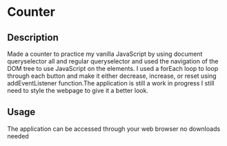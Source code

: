 # Counter

## Description
Made a counter to practice my vanilla JavaScript by using document queryselector all and regular queryselector and used the navigation of the DOM tree to use JavaScript on the elements. I used a forEach loop to loop through each button and make it either decrease, increase, or reset using addEventListener function.The application is still a work in progress I still need to style the webpage to give it a better look.

## Usage

The application can be accessed through your web browser no downloads needed
